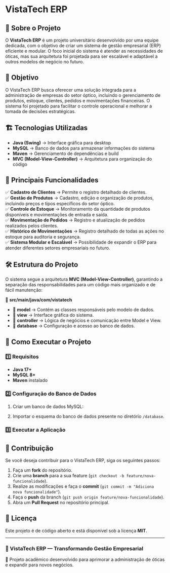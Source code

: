 # VistaTech ERP

## 📌 Sobre o Projeto

O **VistaTech ERP** é um projeto universitário desenvolvido por uma equipe dedicada, com o objetivo de criar um sistema de gestão empresarial (ERP) eficiente e modular. O foco inicial do sistema é atender as necessidades de óticas, mas sua arquitetura foi projetada para ser escalável e adaptável a outros modelos de negócio no futuro.

## 🎯 Objetivo

O VistaTech ERP busca oferecer uma solução integrada para a administração de empresas do setor óptico, incluindo o gerenciamento de produtos, estoque, clientes, pedidos e movimentações financeiras. O sistema foi projetado para facilitar o controle operacional e melhorar a tomada de decisões estratégicas.

## 🏗️ Tecnologias Utilizadas

- **Java (Swing)** → Interface gráfica para desktop
- **MySQL** → Banco de dados para armazenar informações do sistema
- **Maven** → Gerenciamento de dependências e build
- **MVC (Model-View-Controller)** → Arquitetura para organização do código



## 📌 Principais Funcionalidades

✅ **Cadastro de Clientes** → Permite o registro detalhado de clientes.\
✅ **Gestão de Produtos** → Cadastro, edição e organização de produtos, incluindo preços e tipos específicos do setor óptico.\
✅ **Controle de Estoque** → Monitoramento da quantidade de produtos disponíveis e movimentações de entrada e saída.\
✅ **Movimentação de Pedidos** → Registro e atualização de pedidos realizados pelos clientes.\
✅ **Histórico de Movimentações** → Registro detalhado de todas as ações no estoque para auditoria e segurança.\
✅ **Sistema Modular e Escalável** → Possibilidade de expandir o ERP para atender diferentes setores empresariais no futuro.

## 🛠️ Estrutura do Projeto

O sistema segue a arquitetura **MVC (Model-View-Controller)**, garantindo a separação das responsabilidades para um código mais organizado e de fácil manutenção:

📂 **src/main/java/com/vistatech**

- 📁 **model** → Contém as classes responsáveis pelo modelo de dados.
- 📁 **view** → Interface gráfica do sistema.
- 📁 **controller** → Lógica de negócios e comunicação entre Model e View.
- 📁 **database** → Configuração e acesso ao banco de dados.

## 🚀 Como Executar o Projeto

### 1️⃣ Requisitos

- **Java 17+**
- **MySQL 8+**
- **Maven** instalado

### 2️⃣ Configuração do Banco de Dados

1. Criar um banco de dados MySQL:

2) Importar o esquema do banco de dados presente no diretório `/database`.

### 3️⃣ Executar a Aplicação

## 🤝 Contribuição

Se você deseja contribuir para o VistaTech ERP, siga os seguintes passos:

1. Faça um **fork** do repositório.
2. Crie uma **branch** para a sua feature (`git checkout -b feature/nova-funcionalidade`).
3. Realize as modificações e faça o **commit** (`git commit -m "Adiciona nova funcionalidade"`).
4. Faça o **push** da branch (`git push origin feature/nova-funcionalidade`).
5. Abra um **Pull Request** no repositório principal.

## 📄 Licença

Este projeto é de código aberto e está disponível sob a licença **MIT**.

---

### 📢 VistaTech ERP — Transformando Gestão Empresarial

🔹 Projeto acadêmico desenvolvido para aprimorar a administração de óticas e expandir para novos negócios.



